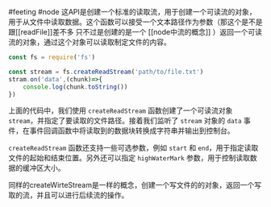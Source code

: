 #feeting #node 
这API是创建一个标准的读取流，用于创建一个可读流的对象，用于从文件中读取数据。这个函数可以接受一个文本路径作为参数（那这个是不是跟[[readFile]]差不多 只不过是创建的是一个 [[node中流的概念]] ）返回一个可读流的对象，通过这个对象可以读取制定文件的内容。

```javascript
const fs = require('fs')

const stream = fs.createReadStream('path/to/file.txt')
stram.on('data',(chunk)=>{
	console.log(chunk.toString())
})
```
上面的代码中，我们使用 `createReadStream` 函数创建了一个可读流对象 `stream`，并指定了要读取的文件路径。接着我们监听了 `stream` 对象的 `data` 事件，在事件回调函数中将读取到的数据块转换成字符串并输出到控制台。

`createReadStream` 函数还支持一些可选参数，例如 `start` 和 `end`，用于指定读取文件的起始和结束位置。另外还可以指定 `highWaterMark` 参数，用于控制读取数据的缓冲区大小。

同样的createWirteStream是一样的概念，创建一个写文件的的对象，返回一个写取的流，并且可以进行后续流的操作。